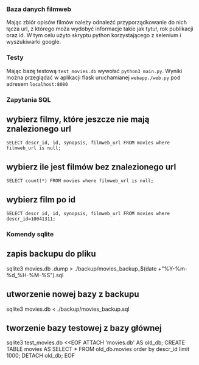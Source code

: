 ### Baza danych filmweb

Mając zbiór opisów filmów należy odnaleźć przyporządkowanie do nich łącza url, z którego moża wydobyć informacje takie jak tytuł, rok publikacji oraz id. W tym celu użyto skryptu python korzystającego z selenium i wyszukiwarki google.

### Testy
Mając bazę testową `test_movies.db` wywołać `python3 main.py`. Wyniki można przeglądać w aplikacji flask uruchamianej `webapp./web.py` pod adresem `localhost:8080`

### Zapytania SQL

## wybierz filmy, które jeszcze nie mają znalezionego url
`
SELECT descr_id, id, synopsis, filmweb_url
FROM movies where filmweb_url is null;
`

## wybierz ile jest filmów bez znalezionego url
`
SELECT count(*)
FROM movies where filmweb_url is null;
`

## wybierz film po id
`
SELECT descr_id, id, synopsis, filmweb_url
FROM movies where descr_id=10041311;
`

### Komendy sqlite

## zapis backupu do pliku
sqlite3 movies.db .dump > ./backup/movies_backup_$(date +"%Y-%m-%d_%H-%M-%S").sql

## utworzenie nowej bazy z backupu
sqlite3 movies.db < ./backup/movies_backup.sql

## tworzenie bazy testowej z bazy głównej
sqlite3 test_movies.db <<EOF
ATTACH 'movies.db' AS old_db;
CREATE TABLE movies AS SELECT * FROM old_db.movies order by descr_id limit 1000;
DETACH old_db;
EOF



